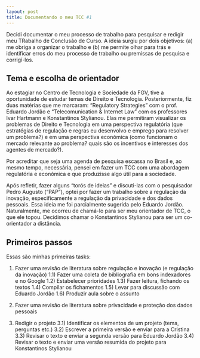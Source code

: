 ```yaml
---
layout: post
title: Documentando o meu TCC #1
---
```




Decidi documentar o meu processo de trabalho para pesquisar e redigir meu TRabalho de Conclusão de Curso. A ideia surgiu por dois objetivos: (a) me obriga a organizar o trabalho e (b) me permite olhar para trás e identificar erros do meu processo de trabalho ou premissas de pesquisa e corrigí-los.

## Tema e escolha de orientador

Ao estagiar no Centro de Tecnologia e Sociedade da FGV, tive a oportunidade de  estudar temas de Direito e Tecnologia. Posteriormente, fiz duas matérias que me marcaram: “Regulatory Strategies” com o prof. Eduardo Jordão e “Telecomunication & Internet Law” com os professores Ivar Hartmann e Konstantinos Stylianou. Elas me permitiram visualizar os problemas de Direito e Tecnologia em uma perspectiva regulatória (que estratégias de regulação e regras eu desenvolvo e emprego para resolver um problema?) e em uma perspectiva econômica (como funcionam o mercado relevante ao problema? quais são os incentivos e interesses dos agentes de mercado?).

Por acreditar que seja uma agenda de pesquisa escassa no Brasil e, ao mesmo tempo, necessária, pensei em fazer um TCC com uma abordagem regulatória e econômica e que produzisse algo útil para a sociedade. 

Após refletir, fazer alguns “torós de ideias” e discuti-las com o pesquisador Pedro Augusto (“PAP”), optei por fazer um trabalho sobre a regulação da inovação, especificamente a regulação da privacidade e dos dados pessoais. Essa ideia me foi parcialmente sugerida pelo Eduardo Jordão. Naturalmente, me ocorreu de chamá-lo para ser meu orientador de TCC, o que ele topou. Decidimos chamar o Konstantinos Stylianou para ser um co-orientador a distância.


## Primeiros passos

Essas são minhas primeiras tasks:

1) Fazer uma revisão de literatura sobre regulação e inovação (e regulação da inovação)
1.1) Fazer uma coleta de bibliografia em bons indexadores e no Google
1.2) Estabelecer prioridades
1.3) Fazer leitura, fichando os textos
1.4) Compilar os fichamentos
1.5) Levar para discussão com Eduardo Jordão 
1.6) Produzir aula sobre o assunto

2) Fazer uma revisão de literatura sobre privacidade e proteção dos dados pessoais

3) Redigir o projeto
3.1) Identificar os elementos de um projeto (tema, perguntas etc.)
3.2) Escrever a primeira versão e enviar para a Cristina
3.3) Revisar o texto e enviar a segunda versão para Eduardo Jordão
3.4) Revisar o texto e enviar uma versão resumida do projeto para Konstantinos Stylianou

